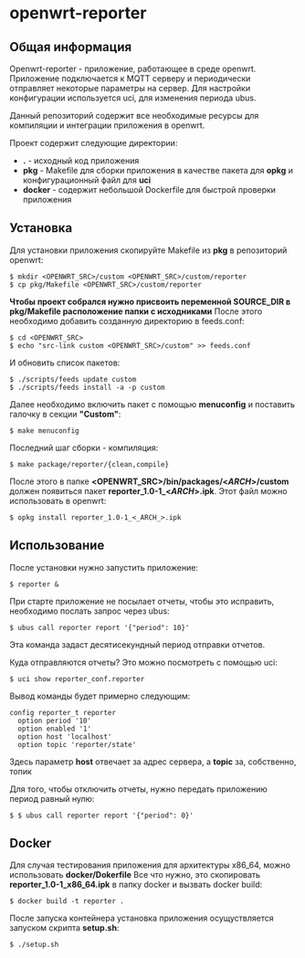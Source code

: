 # openwrt-reporter
## Общая информация
Openwrt-reporter - приложение, работающее в среде openwrt. Приложение подключается к MQTT серверу и периодически отправляет некоторые параметры на сервер. Для настройки конфигурации используется uci, для изменения периода ubus.

Данный репозиторий содержит все необходимые ресурсы для компиляции и интеграции приложения в openwrt.

Проект содержит следующие директории:
* **.** - исходный код приложения
* **pkg** - Makefile для сборки приложения в качестве пакета для **opkg** и конфигурационный файл для **uci**
* **docker** - содержит небольшой Dockerfile для быстрой проверки приложения

## Установка
Для установки приложения скопируйте Makefile из **pkg** в репозиторий openwrt:
```
$ mkdir <OPENWRT_SRC>/custom <OPENWRT_SRC>/custom/reporter
$ cp pkg/Makefile <OPENWRT_SRC>/custom/reporter
```
**Чтобы проект собрался нужно присвоить переменной SOURCE_DIR в pkg/Makefile расположение папки с исходниками**
После этого необходимо добавить созданную директорию в feeds.conf:
```
$ cd <OPENWRT_SRC>
$ echo "src-link custom <OPENWRT_SRC>/custom" >> feeds.conf
```
И обновить список пакетов:
```
$ ./scripts/feeds update custom
$ ./scripts/feeds install -a -p custom
```
Далее необходимо включить пакет с помощью **menuconfig** и поставить галочку в секции **"Custom"**:
```
$ make menuconfig
```
Последний шаг сборки - компиляция:
```
$ make package/reporter/{clean,compile}
```
После этого в папке **<OPENWRT_SRC>/bin/packages/<_ARCH_>/custom** должен появиться пакет **reporter_1.0-1_<_ARCH_>.ipk**. Этот файл можно использовать в openwrt:
```
$ opkg install reporter_1.0-1_<_ARCH_>.ipk
```
## Использование
После установки нужно запустить приложение:
```
$ reporter &
```
При старте приложение не посылает отчеты, чтобы это исправить, необходимо послать запрос через ubus:
```
$ ubus call reporter report '{"period": 10}'
```
Эта команда задаст десятисекундный период отправки отчетов.

Куда отправляются отчеты?
Это можно посмотреть с помощью uci:
```
$ uci show reporter_conf.reporter
```
Вывод команды будет примерно следующим:
```
config reporter_t reporter
  option period '10'
  option enabled '1'
  option host 'localhost'
  option topic 'reporter/state'

```
Здесь параметр **host** отвечает за адрес сервера, а **topic** за, собственно, топик

Для того, чтобы отключить отчеты, нужно передать приложению период равный нулю:
```
$ $ ubus call reporter report '{"period": 0}'
```
## Docker
Для случая тестирования приложения для архитектуры x86_64, можно использовать **docker/Dokerfile**
Все что нужно, это скопировать **reporter_1.0-1_x86_64.ipk** в папку docker и вызвать docker build:
```
$ docker build -t reporter .
```
После запуска контейнера установка приложения осущуствляется запуском скрипта **setup.sh**:
```
$ ./setup.sh
```
